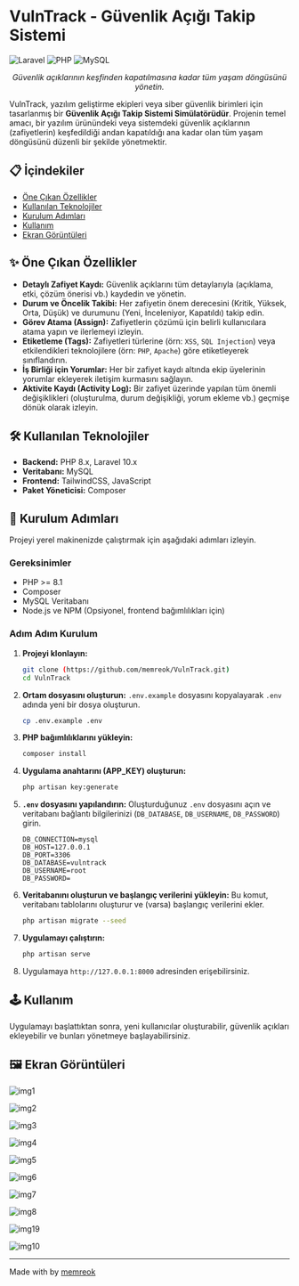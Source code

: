 # VulnTrack - Güvenlik Açığı Takip Sistemi

![Laravel](https://img.shields.io/badge/Laravel-FF2D20?style=for-the-badge&logo=laravel&logoColor=white)
![PHP](https://img.shields.io/badge/PHP-777BB4?style=for-the-badge&logo=php&logoColor=white)
![MySQL](https://img.shields.io/badge/MySQL-4479A1?style=for-the-badge&logo=mysql&logoColor=white)

<p align="center">
  <em>Güvenlik açıklarının keşfinden kapatılmasına kadar tüm yaşam döngüsünü yönetin.</em>
</p>

VulnTrack, yazılım geliştirme ekipleri veya siber güvenlik birimleri için tasarlanmış bir **Güvenlik Açığı Takip Sistemi Simülatörüdür**. Projenin temel amacı, bir yazılım ürünündeki veya sistemdeki güvenlik açıklarının (zafiyetlerin) keşfedildiği andan kapatıldığı ana kadar olan tüm yaşam döngüsünü düzenli bir şekilde yönetmektir.

## 📋 İçindekiler

- [Öne Çıkan Özellikler](#-öne-çıkan-özellikler)
- [Kullanılan Teknolojiler](#-kullanılan-teknolojiler)
- [Kurulum Adımları](#-kurulum-adımları)
- [Kullanım](#-kullanım)
- [Ekran Görüntüleri](#-ekran-görüntüleri)


## ✨ Öne Çıkan Özellikler

-   **Detaylı Zafiyet Kaydı:** Güvenlik açıklarını tüm detaylarıyla (açıklama, etki, çözüm önerisi vb.) kaydedin ve yönetin.
-   **Durum ve Öncelik Takibi:** Her zafiyetin önem derecesini (Kritik, Yüksek, Orta, Düşük) ve durumunu (Yeni, İnceleniyor, Kapatıldı) takip edin.
-   **Görev Atama (Assign):** Zafiyetlerin çözümü için belirli kullanıcılara atama yapın ve ilerlemeyi izleyin.
-   **Etiketleme (Tags):** Zafiyetleri türlerine (örn: `XSS`, `SQL Injection`) veya etkilendikleri teknolojilere (örn: `PHP`, `Apache`) göre etiketleyerek sınıflandırın.
-   **İş Birliği için Yorumlar:** Her bir zafiyet kaydı altında ekip üyelerinin yorumlar ekleyerek iletişim kurmasını sağlayın.
-   **Aktivite Kaydı (Activity Log):** Bir zafiyet üzerinde yapılan tüm önemli değişiklikleri (oluşturulma, durum değişikliği, yorum ekleme vb.) geçmişe dönük olarak izleyin.

## 🛠️ Kullanılan Teknolojiler

-   **Backend:** PHP 8.x, Laravel 10.x
-   **Veritabanı:** MySQL
-   **Frontend:** TailwindCSS, JavaScript
-   **Paket Yöneticisi:** Composer

## 🚀 Kurulum Adımları

Projeyi yerel makinenizde çalıştırmak için aşağıdaki adımları izleyin.

### Gereksinimler

-   PHP >= 8.1
-   Composer
-   MySQL Veritabanı
-   Node.js ve NPM (Opsiyonel, frontend bağımlılıkları için)

### Adım Adım Kurulum

1.  **Projeyi klonlayın:**
    ```bash
    git clone (https://github.com/memreok/VulnTrack.git)
    cd VulnTrack
    ```

2.  **Ortam dosyasını oluşturun:**
    `.env.example` dosyasını kopyalayarak `.env` adında yeni bir dosya oluşturun.
    ```bash
    cp .env.example .env
    ```

3.  **PHP bağımlılıklarını yükleyin:**
    ```bash
    composer install
    ```

4.  **Uygulama anahtarını (APP_KEY) oluşturun:**
    ```bash
    php artisan key:generate
    ```

5.  **`.env` dosyasını yapılandırın:**
    Oluşturduğunuz `.env` dosyasını açın ve veritabanı bağlantı bilgilerinizi (`DB_DATABASE`, `DB_USERNAME`, `DB_PASSWORD`) girin.
    ```env
    DB_CONNECTION=mysql
    DB_HOST=127.0.0.1
    DB_PORT=3306
    DB_DATABASE=vulntrack
    DB_USERNAME=root
    DB_PASSWORD=
    ```

6.  **Veritabanını oluşturun ve başlangıç verilerini yükleyin:**
    Bu komut, veritabanı tablolarını oluşturur ve (varsa) başlangıç verilerini ekler.
    ```bash
    php artisan migrate --seed
    ```

7.  **Uygulamayı çalıştırın:**
    ```bash
    php artisan serve
    ```

8.  Uygulamaya `http://127.0.0.1:8000` adresinden erişebilirsiniz.

## 🕹️ Kullanım

Uygulamayı başlattıktan sonra, yeni kullanıcılar oluşturabilir, güvenlik açıkları ekleyebilir ve bunları yönetmeye başlayabilirsiniz.



## 🖼️ Ekran Görüntüleri

![img1](assets/ss1.png)

![img2](assets/ss2.png)

![img3](assets/ss3.png)

![img4](assets/ss4r.png)

![img5](assets/ss5.png)

![img6](assets/ss6.png)

![img7](assets/ss7.png)

![img8](assets/ss8.png)

![img19](assets/ss9.png)

![img10](assets/ss10.png)



---
Made with  by [memreok](https://github.com/memreok)
